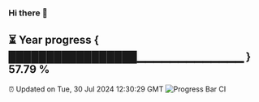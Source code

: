 ### Hi there 👋
⏳ Year progress { █████████████████▁▁▁▁▁▁▁▁▁▁▁▁▁ } 57.79 %
---
⏰ Updated on Tue, 30 Jul 2024 12:30:29 GMT
![Progress Bar CI](https://github.com/liununu/liununu/workflows/Progress%20Bar%20CI/badge.svg)
